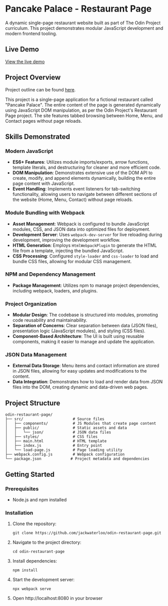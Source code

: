 # Pancake Palace - Restaurant Page

A dynamic single-page restaurant website built as part of The Odin Project curriculum. This project demonstrates modular JavaScript development and modern frontend tooling.

## Live Demo

[View the live demo](https://jackwaterloo.github.io/odin-restaurant-page/)

## Project Overview

Project outline can be found [here](https://www.theodinproject.com/lessons/node-path-javascript-restaurant-page).

This project is a single-page application for a fictional restaurant called "Pancake Palace". The entire content of the page is generated dynamically using JavaScript DOM manipulation, as per the Odin Project's Restaurant Page project. The site features tabbed browsing between Home, Menu, and Contact pages without page reloads.

## Skills Demonstrated

### Modern JavaScript
- **ES6+ Features**: Utilizes module imports/exports, arrow functions, template literals, and destructuring for cleaner and more efficient code.
- **DOM Manipulation**: Demonstrates extensive use of the DOM API to create, modify, and append elements dynamically, building the entire page content with JavaScript.
- **Event Handling**: Implements event listeners for tab-switching functionality, allowing users to navigate between different sections of the website (Home, Menu, Contact) without page reloads.

### Module Bundling with Webpack
- **Asset Management**: Webpack is configured to bundle JavaScript modules, CSS, and JSON data into optimized files for deployment.
- **Development Server**: Uses `webpack-dev-server` for live reloading during development, improving the development workflow.
- **HTML Generation**: Employs `HtmlWebpackPlugin` to generate the HTML file from a template, injecting the bundled JavaScript.
- **CSS Processing**: Configured `style-loader` and `css-loader` to load and bundle CSS files, allowing for modular CSS management.

### NPM and Dependency Management
- **Package Management**: Utilizes npm to manage project dependencies, including webpack, loaders, and plugins.

### Project Organization
- **Modular Design**: The codebase is structured into modules, promoting code reusability and maintainability.
- **Separation of Concerns**: Clear separation between data (JSON files), presentation logic (JavaScript modules), and styling (CSS files).
- **Component-Based Architecture**: The UI is built using reusable components, making it easier to manage and update the application.

### JSON Data Management
- **External Data Storage**: Menu items and contact information are stored in JSON files, allowing for easy updates and modifications to the content.
- **Data Integration**: Demonstrates how to load and render data from JSON files into the DOM, creating dynamic and data-driven web pages.

## Project Structure

```
odin-restaurant-page/
├── src/                      # Source files
│   ├── components/           # JS Modules that create page content
│   ├── public/               # Static assets and data
│   │   └── json/             # JSON data files
│   ├── styles/               # CSS files
│   ├── main.html             # HTML template
│   ├── index.js              # Entry point
│   └── load-page.js          # Page loading utility
├── webpack.config.js         # Webpack configuration
└── package.json             # Project metadata and dependencies
```

## Getting Started

### Prerequisites
- Node.js and npm installed

### Installation
1. Clone the repository:
   ```
   git clone https://github.com/jackwaterloo/odin-restaurant-page.git
   ```
2. Navigate to the project directory:
   ```
   cd odin-restaurant-page
   ```
3. Install dependencies:
   ```
   npm install
   ```
4. Start the development server:
   ```
   npx webpack serve
   ```
5. Open http://localhost:8080 in your browser